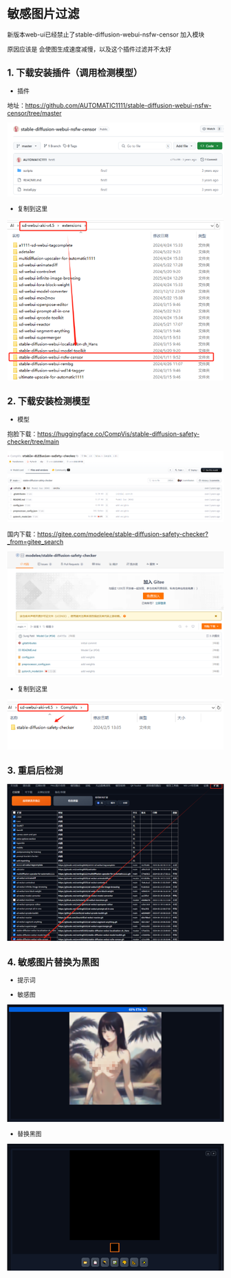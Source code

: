 
<script setup>
import PromptTemplate from '../prompt-template.vue'
</script>

<style scoped src="../prompt-show.css"></style>


# 敏感图片过滤

新版本web-ui已经禁止了stable-diffusion-webui-nsfw-censor 加入模块

原因应该是 会使图生成速度减慢，以及这个插件过滤并不太好

## 1. 下载安装插件（调用检测模型）

- 插件

地址：https://github.com/AUTOMATIC1111/stable-diffusion-webui-nsfw-censor/tree/master

![](/AI/picture/sd-webui/other/033.png)

- 复制到这里

![](/AI/picture/sd-webui/other/034.png)

## 2. 下载安装检测模型

- 模型

抱脸下载：https://huggingface.co/CompVis/stable-diffusion-safety-checker/tree/main

![](/AI/picture/sd-webui/other/035.png)

国内下载：https://gitee.com/modelee/stable-diffusion-safety-checker?_from=gitee_search

![](/AI/picture/sd-webui/other/036.png)

- 复制到这里

![](/AI/picture/sd-webui/other/037.png)


## 3. 重启后检测

![](/AI/picture/sd-webui/other/038.png)


## 4. 敏感图片替换为黑图

- 提示词

<PromptTemplate>
    <template v-slot:content>
       <span>1gril,Naked,</span>
    </template>
</PromptTemplate>

- 敏感图

![](/AI/picture/sd-webui/other/039.png)

- 替换黑图

![](/AI/picture/sd-webui/other/040.png)

